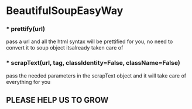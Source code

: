 # BeautifulSoupEasyWay

<h3>* prettify(url)</h3>
<p>pass a url and all the html syntax will be prettified for you, no need to convert it to soup object itsalready taken care of</p>

<h3>* scrapText(url, tag, classIdentity=False, className=False)</h3>
<p>pass the needed parameters in the scrapText object and it will take care of everything for you</p>


<h2>PLEASE HELP US TO GROW</h2>
